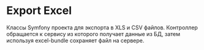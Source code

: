 Export Excel
=======

Классы Symfony проекта для экспорта в XLS и CSV файлов. Контроллер обращается к сервису из которого получает
данные из БД, затем используя excel-bundle сохраняет файл на сервере.
